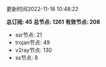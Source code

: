 更新时间2022-11-16 10:48:22

**总订阅: 45**
**总节点: 1261**
**有效节点: 208**
- ssr节点: 21
- trojan节点: 49
- v2ray节点: 130
- ss节点: 8
